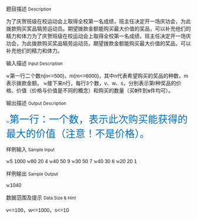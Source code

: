 <div class="panel panel-default">
<div class="area-title">
<span>
题目描述
<small>Description</small>
</span></div>
<div class="panel-body">

<p><span style=""><span style="">为了庆贺班级在校运动会上取得全校第一名成绩，班主任决定开一场庆功会，为此拨款购买奖品犒劳运动员。期望拨款金额能购买最大价值的奖品，可以补充他们的精力和体力</span>为了庆贺班级在校运动会上取得全校第一名成绩，班主任决定开一场庆功会，为此拨款购买奖品犒劳运动员。期望拨款金额能购买最大价值的奖品，可以补充他们的精力和体力。</span></p>

</div>
</div>

<div class="panel panel-default">
<div class="area-title">
<span>
输入描述
<small>Input Description</small>
</span></div>
<div class="panel-body">
<p><span style=""><span style="font-family: Wingdings;">w</span><span style="">第一行二个数</span><span style="font-family: Arial;">n(n&lt;=500)</span><span style="">，</span><span style="font-family: Arial;">m(m&lt;=6000)</span><span style="">，其中</span><span style="font-family: Arial;">n</span><span style="">代表希望购买的奖品的种数，</span><span style="font-family: Arial;">m</span><span style="">表示拨款金额。</span> <span style="font-family: Wingdings;">w</span><span style="">接下来</span><span style="font-family: Arial;">n</span><span style="">行，每行</span><span style="font-family: Arial;">3</span><span style="">个数，</span><span style="font-family: Arial;">v</span><span style="">、</span><span style="font-family: Arial;">w</span><span style="">、</span><span style="font-family: Arial;">s</span><span style="">，分别表示第</span><span style="font-family: Arial;">I</span><span style="">种奖品的价格、价值（价格与价值是不同的概念）和购买的数量（</span><span style="">买</span><span style="font-family: Arial; font-weight: bold;">0</span><span style="">件到</span><span style="font-family: Arial; font-weight: bold;">s</span><span style="">件均可</span><span style="">）</span><span style="">。</span></span><br></p>

</div>
</div>
<div  class="panel panel-default">
<div class="area-title">
<span>
输出描述
<small>Output Description</small>
</span></div>
<div class="panel-body">

<p><span style="background-color: rgb(255, 255, 255); color: rgb(0, 112, 192);"><span style="background-color: rgb(255, 255, 255); font-family: Wingdings; font-size: 90%;">w</span><span style="background-color: rgb(255, 255, 255); font-size: 27px; font-family: 宋体;">第一行：一个数，表示此次购买能获得的最大的价值（注意！不是价格）。</span></span></p>

</div>
</div>


<div class="panel panel-default">
<div class="area-title">
<span>
样例输入
<small>Sample Input</small>
</span></div>
<div class="panel-body">
<p><span style=""><span style="font-family: Wingdings;">w</span><span style="font-family: Arial;">5 1000</span> <span style="font-family: Wingdings;">w</span><span style="font-family: Arial;">80 20 4</span> <span style="font-family: Wingdings;">w</span><span style="font-family: Arial;">40 50 9</span> <span style="font-family: Wingdings;">w</span><span style="font-family: Arial;">30 50 7</span> <span style="font-family: Wingdings;">w</span><span style="font-family: Arial;">40 30 6</span> <span style="font-family: Wingdings;">w</span><span style="font-family: Arial;">20 20 1</span></span></p>

</div>
</div>

<div class="panel panel-default">
<div class="area-title">
<span>
样例输出
<small>Sample Output</small>
</span></div>
<div class="panel-body">
<p><span style=""><span style="font-family: Wingdings;">w</span><span style="font-family: Arial;">1040</span></span></p>

</div>
</div>

<div class="panel panel-default">
<div class="area-title">
<span>
数据范围及提示
<small>Data Size & Hint</small>
</span></div>
<div class="panel-body">
<p><span style="font-family: Arial;">v&lt;=100</span><span style="">，</span><span style="font-family: Arial;">w&lt;=1000</span><span style="">，</span><span style="font-family: Arial;">s&lt;=10</span></p>
</div>
</div>